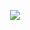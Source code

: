 <p align="center">
  <a href="https://git.io/typing-svg"><img src="https://readme-typing-svg.demolab.com/?lines=This+image+is+center-aligned&font=Fira%20Code&center=true&width=380&height=50"/></a>
</p>
